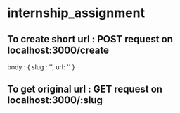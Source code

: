 # internship_assignment

## To create short url : POST request on localhost:3000/create

body : { slug : '', url: '' }

## To get original url : GET request on localhost:3000/:slug
